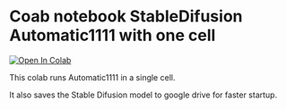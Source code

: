 # Coab notebook StableDifusion Automatic1111 with one cell

[![Open In Colab](https://colab.research.google.com/assets/colab-badge.svg)](https://colab.research.google.com/github/beothorn/OneClickStableDifusionAutomatic1111Colab/blob/main/StableDifusionAutomatic1111.ipynb)

This colab runs Automatic1111 in a single cell.

It also saves the Stable Difusion model to google drive for faster startup.
